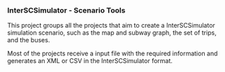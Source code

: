 ### InterSCSimulator - Scenario Tools

This project groups all the projects that aim to create a InterSCSimulator simulation scenario, such as the map and subway graph, the set of trips, and the buses.

Most of the projects receive a input file with the required information and generates an XML or CSV in the InterSCSimulator format.
